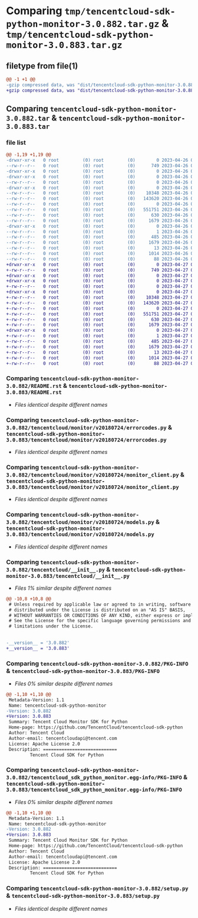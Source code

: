 # Comparing `tmp/tencentcloud-sdk-python-monitor-3.0.882.tar.gz` & `tmp/tencentcloud-sdk-python-monitor-3.0.883.tar.gz`

## filetype from file(1)

```diff
@@ -1 +1 @@
-gzip compressed data, was "dist/tencentcloud-sdk-python-monitor-3.0.882.tar", last modified: Wed Apr 26 03:38:57 2023, max compression
+gzip compressed data, was "dist/tencentcloud-sdk-python-monitor-3.0.883.tar", last modified: Thu Apr 27 00:40:57 2023, max compression
```

## Comparing `tencentcloud-sdk-python-monitor-3.0.882.tar` & `tencentcloud-sdk-python-monitor-3.0.883.tar`

### file list

```diff
@@ -1,19 +1,19 @@
-drwxr-xr-x   0 root         (0) root         (0)        0 2023-04-26 03:38:57.000000 tencentcloud-sdk-python-monitor-3.0.882/
--rw-r--r--   0 root         (0) root         (0)      749 2023-04-26 03:38:57.000000 tencentcloud-sdk-python-monitor-3.0.882/README.rst
-drwxr-xr-x   0 root         (0) root         (0)        0 2023-04-26 03:38:57.000000 tencentcloud-sdk-python-monitor-3.0.882/tencentcloud/
-drwxr-xr-x   0 root         (0) root         (0)        0 2023-04-26 03:38:57.000000 tencentcloud-sdk-python-monitor-3.0.882/tencentcloud/monitor/
--rw-r--r--   0 root         (0) root         (0)        0 2023-04-26 03:38:57.000000 tencentcloud-sdk-python-monitor-3.0.882/tencentcloud/monitor/__init__.py
-drwxr-xr-x   0 root         (0) root         (0)        0 2023-04-26 03:38:57.000000 tencentcloud-sdk-python-monitor-3.0.882/tencentcloud/monitor/v20180724/
--rw-r--r--   0 root         (0) root         (0)    10348 2023-04-26 03:38:57.000000 tencentcloud-sdk-python-monitor-3.0.882/tencentcloud/monitor/v20180724/errorcodes.py
--rw-r--r--   0 root         (0) root         (0)   143620 2023-04-26 03:38:57.000000 tencentcloud-sdk-python-monitor-3.0.882/tencentcloud/monitor/v20180724/monitor_client.py
--rw-r--r--   0 root         (0) root         (0)        0 2023-04-26 03:38:57.000000 tencentcloud-sdk-python-monitor-3.0.882/tencentcloud/monitor/v20180724/__init__.py
--rw-r--r--   0 root         (0) root         (0)   551751 2023-04-26 03:38:57.000000 tencentcloud-sdk-python-monitor-3.0.882/tencentcloud/monitor/v20180724/models.py
--rw-r--r--   0 root         (0) root         (0)      630 2023-04-26 03:38:57.000000 tencentcloud-sdk-python-monitor-3.0.882/tencentcloud/__init__.py
--rw-r--r--   0 root         (0) root         (0)     1679 2023-04-26 03:38:57.000000 tencentcloud-sdk-python-monitor-3.0.882/PKG-INFO
-drwxr-xr-x   0 root         (0) root         (0)        0 2023-04-26 03:38:57.000000 tencentcloud-sdk-python-monitor-3.0.882/tencentcloud_sdk_python_monitor.egg-info/
--rw-r--r--   0 root         (0) root         (0)        1 2023-04-26 03:38:57.000000 tencentcloud-sdk-python-monitor-3.0.882/tencentcloud_sdk_python_monitor.egg-info/dependency_links.txt
--rw-r--r--   0 root         (0) root         (0)      485 2023-04-26 03:38:57.000000 tencentcloud-sdk-python-monitor-3.0.882/tencentcloud_sdk_python_monitor.egg-info/SOURCES.txt
--rw-r--r--   0 root         (0) root         (0)     1679 2023-04-26 03:38:57.000000 tencentcloud-sdk-python-monitor-3.0.882/tencentcloud_sdk_python_monitor.egg-info/PKG-INFO
--rw-r--r--   0 root         (0) root         (0)       13 2023-04-26 03:38:57.000000 tencentcloud-sdk-python-monitor-3.0.882/tencentcloud_sdk_python_monitor.egg-info/top_level.txt
--rw-r--r--   0 root         (0) root         (0)     1014 2023-04-26 03:38:57.000000 tencentcloud-sdk-python-monitor-3.0.882/setup.py
--rw-r--r--   0 root         (0) root         (0)       88 2023-04-26 03:38:57.000000 tencentcloud-sdk-python-monitor-3.0.882/setup.cfg
+drwxr-xr-x   0 root         (0) root         (0)        0 2023-04-27 00:40:57.000000 tencentcloud-sdk-python-monitor-3.0.883/
+-rw-r--r--   0 root         (0) root         (0)      749 2023-04-27 00:40:56.000000 tencentcloud-sdk-python-monitor-3.0.883/README.rst
+drwxr-xr-x   0 root         (0) root         (0)        0 2023-04-27 00:40:57.000000 tencentcloud-sdk-python-monitor-3.0.883/tencentcloud/
+drwxr-xr-x   0 root         (0) root         (0)        0 2023-04-27 00:40:57.000000 tencentcloud-sdk-python-monitor-3.0.883/tencentcloud/monitor/
+-rw-r--r--   0 root         (0) root         (0)        0 2023-04-27 00:40:56.000000 tencentcloud-sdk-python-monitor-3.0.883/tencentcloud/monitor/__init__.py
+drwxr-xr-x   0 root         (0) root         (0)        0 2023-04-27 00:40:57.000000 tencentcloud-sdk-python-monitor-3.0.883/tencentcloud/monitor/v20180724/
+-rw-r--r--   0 root         (0) root         (0)    10348 2023-04-27 00:40:56.000000 tencentcloud-sdk-python-monitor-3.0.883/tencentcloud/monitor/v20180724/errorcodes.py
+-rw-r--r--   0 root         (0) root         (0)   143620 2023-04-27 00:40:56.000000 tencentcloud-sdk-python-monitor-3.0.883/tencentcloud/monitor/v20180724/monitor_client.py
+-rw-r--r--   0 root         (0) root         (0)        0 2023-04-27 00:40:56.000000 tencentcloud-sdk-python-monitor-3.0.883/tencentcloud/monitor/v20180724/__init__.py
+-rw-r--r--   0 root         (0) root         (0)   551751 2023-04-27 00:40:56.000000 tencentcloud-sdk-python-monitor-3.0.883/tencentcloud/monitor/v20180724/models.py
+-rw-r--r--   0 root         (0) root         (0)      630 2023-04-27 00:40:56.000000 tencentcloud-sdk-python-monitor-3.0.883/tencentcloud/__init__.py
+-rw-r--r--   0 root         (0) root         (0)     1679 2023-04-27 00:40:57.000000 tencentcloud-sdk-python-monitor-3.0.883/PKG-INFO
+drwxr-xr-x   0 root         (0) root         (0)        0 2023-04-27 00:40:57.000000 tencentcloud-sdk-python-monitor-3.0.883/tencentcloud_sdk_python_monitor.egg-info/
+-rw-r--r--   0 root         (0) root         (0)        1 2023-04-27 00:40:57.000000 tencentcloud-sdk-python-monitor-3.0.883/tencentcloud_sdk_python_monitor.egg-info/dependency_links.txt
+-rw-r--r--   0 root         (0) root         (0)      485 2023-04-27 00:40:57.000000 tencentcloud-sdk-python-monitor-3.0.883/tencentcloud_sdk_python_monitor.egg-info/SOURCES.txt
+-rw-r--r--   0 root         (0) root         (0)     1679 2023-04-27 00:40:57.000000 tencentcloud-sdk-python-monitor-3.0.883/tencentcloud_sdk_python_monitor.egg-info/PKG-INFO
+-rw-r--r--   0 root         (0) root         (0)       13 2023-04-27 00:40:57.000000 tencentcloud-sdk-python-monitor-3.0.883/tencentcloud_sdk_python_monitor.egg-info/top_level.txt
+-rw-r--r--   0 root         (0) root         (0)     1014 2023-04-27 00:40:56.000000 tencentcloud-sdk-python-monitor-3.0.883/setup.py
+-rw-r--r--   0 root         (0) root         (0)       88 2023-04-27 00:40:57.000000 tencentcloud-sdk-python-monitor-3.0.883/setup.cfg
```

### Comparing `tencentcloud-sdk-python-monitor-3.0.882/README.rst` & `tencentcloud-sdk-python-monitor-3.0.883/README.rst`

 * *Files identical despite different names*

### Comparing `tencentcloud-sdk-python-monitor-3.0.882/tencentcloud/monitor/v20180724/errorcodes.py` & `tencentcloud-sdk-python-monitor-3.0.883/tencentcloud/monitor/v20180724/errorcodes.py`

 * *Files identical despite different names*

### Comparing `tencentcloud-sdk-python-monitor-3.0.882/tencentcloud/monitor/v20180724/monitor_client.py` & `tencentcloud-sdk-python-monitor-3.0.883/tencentcloud/monitor/v20180724/monitor_client.py`

 * *Files identical despite different names*

### Comparing `tencentcloud-sdk-python-monitor-3.0.882/tencentcloud/monitor/v20180724/models.py` & `tencentcloud-sdk-python-monitor-3.0.883/tencentcloud/monitor/v20180724/models.py`

 * *Files identical despite different names*

### Comparing `tencentcloud-sdk-python-monitor-3.0.882/tencentcloud/__init__.py` & `tencentcloud-sdk-python-monitor-3.0.883/tencentcloud/__init__.py`

 * *Files 1% similar despite different names*

```diff
@@ -10,8 +10,8 @@
 # Unless required by applicable law or agreed to in writing, software
 # distributed under the License is distributed on an "AS IS" BASIS,
 # WITHOUT WARRANTIES OR CONDITIONS OF ANY KIND, either express or implied.
 # See the License for the specific language governing permissions and
 # limitations under the License.
 
 
-__version__ = '3.0.882'
+__version__ = '3.0.883'
```

### Comparing `tencentcloud-sdk-python-monitor-3.0.882/PKG-INFO` & `tencentcloud-sdk-python-monitor-3.0.883/PKG-INFO`

 * *Files 0% similar despite different names*

```diff
@@ -1,10 +1,10 @@
 Metadata-Version: 1.1
 Name: tencentcloud-sdk-python-monitor
-Version: 3.0.882
+Version: 3.0.883
 Summary: Tencent Cloud Monitor SDK for Python
 Home-page: https://github.com/TencentCloud/tencentcloud-sdk-python
 Author: Tencent Cloud
 Author-email: tencentcloudapi@tencent.com
 License: Apache License 2.0
 Description: ============================
         Tencent Cloud SDK for Python
```

### Comparing `tencentcloud-sdk-python-monitor-3.0.882/tencentcloud_sdk_python_monitor.egg-info/PKG-INFO` & `tencentcloud-sdk-python-monitor-3.0.883/tencentcloud_sdk_python_monitor.egg-info/PKG-INFO`

 * *Files 0% similar despite different names*

```diff
@@ -1,10 +1,10 @@
 Metadata-Version: 1.1
 Name: tencentcloud-sdk-python-monitor
-Version: 3.0.882
+Version: 3.0.883
 Summary: Tencent Cloud Monitor SDK for Python
 Home-page: https://github.com/TencentCloud/tencentcloud-sdk-python
 Author: Tencent Cloud
 Author-email: tencentcloudapi@tencent.com
 License: Apache License 2.0
 Description: ============================
         Tencent Cloud SDK for Python
```

### Comparing `tencentcloud-sdk-python-monitor-3.0.882/setup.py` & `tencentcloud-sdk-python-monitor-3.0.883/setup.py`

 * *Files identical despite different names*

